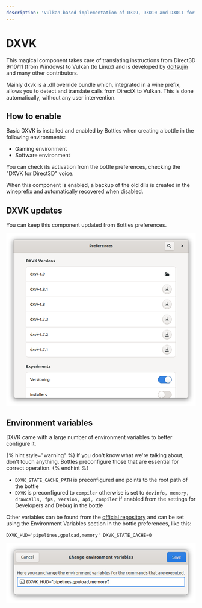 ```yaml
---
description: 'Vulkan-based implementation of D3D9, D3D10 and D3D11 for Wine.'
---
```


# DXVK

This magical component takes care of translating instructions from Direct3D 9/10/11 \(from Windows\) to Vulkan \(to Linux\) and is developed by [doitsujin](https://github.com/doitsujin/dxvk) and many other contributors.

Mainly dxvk is a .dll override bundle which, integrated in a wine prefix, allows you to detect and translate calls from DirectX to Vulkan. This is done automatically, without any user intervention.

## How to enable

Basic DXVK is installed and enabled by Bottles when creating a bottle in the following environments:

* Gaming environment
* Software environment

You can check its activation from the bottle preferences, checking the "DXVK for Direct3D" voice.

When this component is enabled, a backup of the old dlls is created in the wineprefix and automatically recovered when disabled.

## DXVK updates

You can keep this component updated from Bottles preferences.

![DXVK Management](../.gitbook/assets/image%20%2817%29.png)

## Environment variables

DXVK came with a large number of environment variables to better configure it.

{% hint style="warning" %}
If you don't know what we're talking about, don't touch anything. Bottles preconfigure those that are essential for correct operation.
{% endhint %}

* `DXVK_STATE_CACHE_PATH` is preconfigured and points to the root path of the bottle
* `DXVK` is preconfigured to `compiler` otherwise is set to `devinfo, memory, drawcalls, fps, version, api, compiler` if enabled from the settings for Developers and Debug in the bottle

Other variables can be found from the [official repository](https://github.com/doitsujin/dxvk/#hud) and can be set using the Environment Variables section in the bottle preferences, like this:

```text
DXVK_HUD='pipelines,gpuload,memory' DXVK_STATE_CACHE=0
```

![Environment variables](../.gitbook/assets/image%20%287%29.png)

